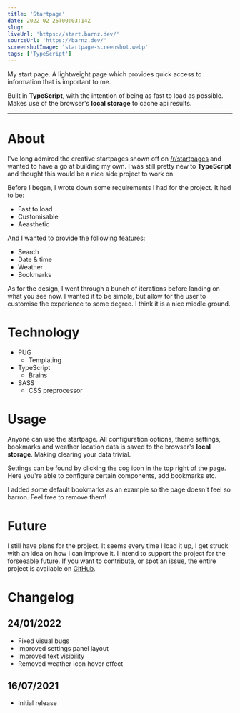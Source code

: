 ```yaml
---
title: 'Startpage'
date: 2022-02-25T00:03:14Z
slug:
liveUrl: 'https://start.barnz.dev/'
sourceUrl: 'https://barnz.dev/'
screenshotImage: 'startpage-screenshot.webp'
tags: ['TypeScript']
---
```


My start page. A lightweight page which provides quick access to information that is important to me.

Built in **TypeScript**, with the intention of being as fast to load as possible. Makes use of the browser's **local storage** to cache api results.

<!--more-->

---

# About

I've long admired the creative startpages shown off on [/r/startpages](https://old.reddit.com/r/startpages/) and wanted to have a go at building my own. I was still pretty new to **TypeScript** and thought this would be a nice side project to work on.

Before I began, I wrote down some requirements I had for the project. It had to be:

- Fast to load
- Customisable 
- Aeasthetic

And I wanted to provide the following features:
- Search
- Date & time
- Weather
- Bookmarks

As for the design, I went through a bunch of iterations before landing on what you see now. I wanted it to be simple, but allow for the user to customise the experience to some degree. I think it is a nice middle ground.

# Technology

- PUG
  - Templating
- TypeScript
  - Brains
- SASS
  - CSS preprocessor

# Usage

Anyone can use the startpage. All configuration options, theme settings, bookmarks and weather location data is saved to the browser's **local storage**. Making clearing your data trivial.

Settings can be found by clicking the cog icon in the top right of the page. Here you're able to configure certain components, add bookmarks etc.

I added some default bookmarks as an example so the page doesn't feel so barron. Feel free to remove them!

# Future

I still have plans for the project. It seems every time I load it up, I get struck with an idea on how I can improve it. I intend to support the project for the forseeable future. If you want to contribute, or spot an issue, the entire project is available on [GitHub](https://github.com/incinn/startpage).

# Changelog

## 24/01/2022
  - Fixed visual bugs
  - Improved settings panel layout
  - Improved text visibility
  - Removed weather icon hover effect

## 16/07/2021
  - Initial release

